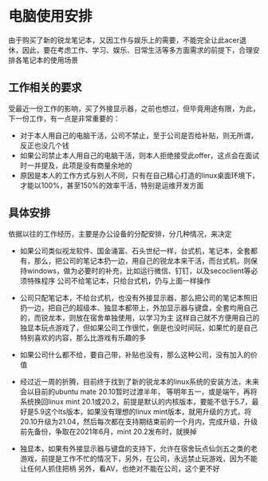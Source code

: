 # 电脑使用安排
由于购买了新的锐龙笔记本，又因工作与娱乐上的需要，不能完全让此acer退休，因此，要在考虑工作、学习、娱乐、日常生活等多方面需求的前提下，合理安排各笔记本的使用场景

## 工作相关的要求
受最近一份工作的影响，买了外接显示器，之前也想过，但毕竟用途有限，为此，下一份工作，有一点是非常重要的：

* 对于本人用自己的电脑干活，公司不禁止，至于公司是否给补贴，则无所谓，反正也没几个钱
* 如果公司禁止本人用自己的电脑干活，则本人拒绝接受此offer，这点会在面试时一并提及，此项是没有商量余地的
* 原因是本人的工作方式与别人不同，只有在自己精心打造的linux桌面环境下，才能以100%，甚至150%的效率干活，特别是运维开发方面

## 具体安排
依据以往的工作经历，主要是办公设备的分配安排，分几种情况，来决定

* 如果公司类似视龙软件、国金涌富、石头世纪一样，台式机，笔记本，全套都有，那么，把公司的笔记本扔一边，用自己的锐龙本来干活，而台式机，则保持windows，做为必要时的补充，比如运行微信、钉钉，以及secoclient等必须特殊程序
公司不给笔记本，只给台式机，仍与上面一样操作

* 公司只配笔记本，不给台式机，也没有外接显示器，那么把公司的笔记本照旧扔一边，把自己的超级本、独显本都带上，外加显示器与键盘，全套均用自己的，而锐龙本，则放在宿舍单独使用，以学习为主
这样自己就不方便用自己的独显本玩点游戏了，但如果公司工作很忙，倒是也没时间玩，如果忙的是自己特别喜欢的内容，那么比游戏有乐趣的多

* 如果公司什么都不给，要自己带，补贴也没有，那么这种公司，没有加入的价值

* 经过近一周的折腾，目前终于找到了新的锐龙本的linux系统的安装方法，未来会以目前的ubuntu mate 20.10暂时过渡半年，
等明年五一，或是端午，再将系统换回linux mint 20.1或20.2，前提是默认的内核版本，要能不低于5.7，最好是5.9这个lts版本，如果没有理想的linux mint版本，就用升级的方式，将20.10升级为21.04，然后每次都在支持期结束前的一个月内，完成升级，升级前先备份，争取在2021年6月，mint 20.2发布时，就换掉

* 独显本，如果有外接显示器与键盘的支持下，允许在宿舍玩点仙剑五之类的老游戏，前提是工作不忙的情况下，另外，在公司，永远禁止玩游戏，因为不能让任何人抓住把柄
另外，看AV，也绝对不能在公司，这个更不好